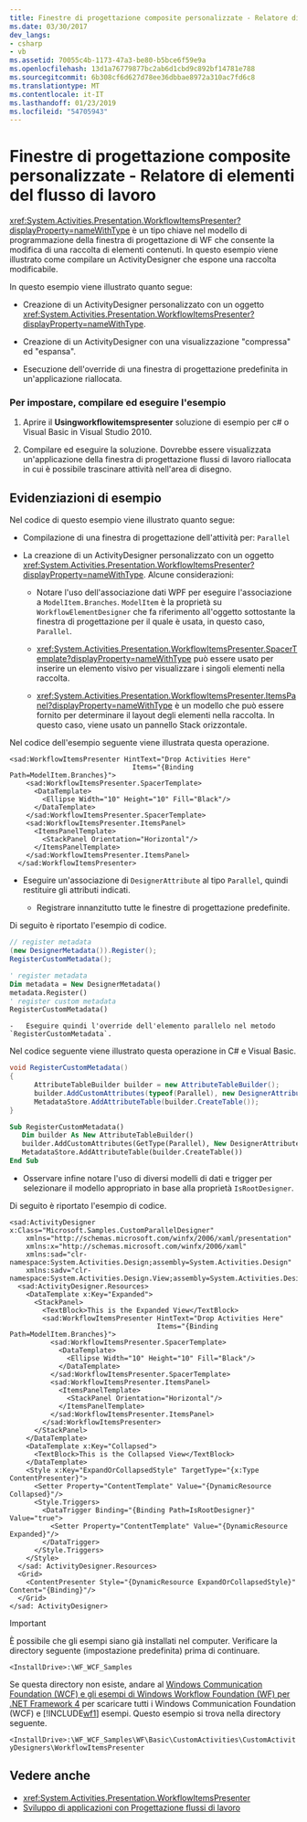 ```yaml
---
title: Finestre di progettazione composite personalizzate - Relatore di elementi del flusso di lavoro
ms.date: 03/30/2017
dev_langs:
- csharp
- vb
ms.assetid: 70055c4b-1173-47a3-be80-b5bce6f59e9a
ms.openlocfilehash: 13d1a76779877bc2ab6d1cbd9c892bf14781e788
ms.sourcegitcommit: 6b308cf6d627d78ee36dbbae8972a310ac7fd6c8
ms.translationtype: MT
ms.contentlocale: it-IT
ms.lasthandoff: 01/23/2019
ms.locfileid: "54705943"
---
```

# <a name="custom-composite-designers---workflow-items-presenter"></a>Finestre di progettazione composite personalizzate - Relatore di elementi del flusso di lavoro
<xref:System.Activities.Presentation.WorkflowItemsPresenter?displayProperty=nameWithType> è un tipo chiave nel modello di programmazione della finestra di progettazione di WF che consente la modifica di una raccolta di elementi contenuti. In questo esempio viene illustrato come compilare un ActivityDesigner che espone una raccolta modificabile.

 In questo esempio viene illustrato quanto segue:

-   Creazione di un ActivityDesigner personalizzato con un oggetto <xref:System.Activities.Presentation.WorkflowItemsPresenter?displayProperty=nameWithType>.

-   Creazione di un ActivityDesigner con una visualizzazione "compressa" ed "espansa".

-   Esecuzione dell'override di una finestra di progettazione predefinita in un'applicazione riallocata.

### <a name="to-set-up-build-and-run-the-sample"></a>Per impostare, compilare ed eseguire l'esempio

1.  Aprire il **Usingworkflowitemspresenter** soluzione di esempio per c# o Visual Basic in Visual Studio 2010.

2.  Compilare ed eseguire la soluzione. Dovrebbe essere visualizzata un'applicazione della finestra di progettazione flussi di lavoro riallocata in cui è possibile trascinare attività nell'area di disegno.

## <a name="sample-highlights"></a>Evidenziazioni di esempio
 Nel codice di questo esempio viene illustrato quanto segue:

-   Compilazione di una finestra di progettazione dell'attività per: `Parallel`

-   La creazione di un ActivityDesigner personalizzato con un oggetto <xref:System.Activities.Presentation.WorkflowItemsPresenter?displayProperty=nameWithType>. Alcune considerazioni:

    -   Notare l'uso dell'associazione dati WPF per eseguire l'associazione a `ModelItem.Branches`. `ModelItem` è la proprietà su `WorkflowElementDesigner` che fa riferimento all'oggetto sottostante la finestra di progettazione per il quale è usata, in questo caso, `Parallel`.

    -   <xref:System.Activities.Presentation.WorkflowItemsPresenter.SpacerTemplate?displayProperty=nameWithType> può essere usato per inserire un elemento visivo per visualizzare i singoli elementi nella raccolta.

    -   <xref:System.Activities.Presentation.WorkflowItemsPresenter.ItemsPanel?displayProperty=nameWithType> è un modello che può essere fornito per determinare il layout degli elementi nella raccolta. In questo caso, viene usato un pannello Stack orizzontale.

 Nel codice dell'esempio seguente viene illustrata questa operazione.

```xaml
<sad:WorkflowItemsPresenter HintText="Drop Activities Here"
                              Items="{Binding Path=ModelItem.Branches}">
    <sad:WorkflowItemsPresenter.SpacerTemplate>
      <DataTemplate>
        <Ellipse Width="10" Height="10" Fill="Black"/>
      </DataTemplate>
    </sad:WorkflowItemsPresenter.SpacerTemplate>
    <sad:WorkflowItemsPresenter.ItemsPanel>
      <ItemsPanelTemplate>
        <StackPanel Orientation="Horizontal"/>
      </ItemsPanelTemplate>
    </sad:WorkflowItemsPresenter.ItemsPanel>
  </sad:WorkflowItemsPresenter>
```

-   Eseguire un'associazione di `DesignerAttribute` al tipo `Parallel`, quindi restituire gli attributi indicati.

    -   Registrare innanzitutto tutte le finestre di progettazione predefinite.

 Di seguito è riportato l'esempio di codice.

```csharp
// register metadata
(new DesignerMetadata()).Register();
RegisterCustomMetadata();
```

```vb
' register metadata
Dim metadata = New DesignerMetadata()
metadata.Register()
' register custom metadata
RegisterCustomMetadata()
```

    -   Eseguire quindi l'override dell'elemento parallelo nel metodo `RegisterCustomMetadata`.

 Nel codice seguente viene illustrato questa operazione in C# e Visual Basic.

```csharp
void RegisterCustomMetadata()
{
      AttributeTableBuilder builder = new AttributeTableBuilder();
      builder.AddCustomAttributes(typeof(Parallel), new DesignerAttribute(typeof(CustomParallelDesigner)));
      MetadataStore.AddAttributeTable(builder.CreateTable());
}
```

```vb
Sub RegisterCustomMetadata()
   Dim builder As New AttributeTableBuilder()
   builder.AddCustomAttributes(GetType(Parallel), New DesignerAttribute(GetType(CustomParallelDesigner)))
   MetadataStore.AddAttributeTable(builder.CreateTable())
End Sub
```

-   Osservare infine notare l'uso di diversi modelli di dati e trigger per selezionare il modello appropriato in base alla proprietà `IsRootDesigner`.

 Di seguito è riportato l'esempio di codice.

```xaml
<sad:ActivityDesigner x:Class="Microsoft.Samples.CustomParallelDesigner"
    xmlns="http://schemas.microsoft.com/winfx/2006/xaml/presentation"
    xmlns:x="http://schemas.microsoft.com/winfx/2006/xaml"
    xmlns:sad="clr-namespace:System.Activities.Design;assembly=System.Activities.Design"
    xmlns:sadv="clr-namespace:System.Activities.Design.View;assembly=System.Activities.Design">
  <sad:ActivityDesigner.Resources>
    <DataTemplate x:Key="Expanded">
      <StackPanel>
        <TextBlock>This is the Expanded View</TextBlock>
        <sad:WorkflowItemsPresenter HintText="Drop Activities Here"
                                    Items="{Binding Path=ModelItem.Branches}">
          <sad:WorkflowItemsPresenter.SpacerTemplate>
            <DataTemplate>
              <Ellipse Width="10" Height="10" Fill="Black"/>
            </DataTemplate>
          </sad:WorkflowItemsPresenter.SpacerTemplate>
          <sad:WorkflowItemsPresenter.ItemsPanel>
            <ItemsPanelTemplate>
              <StackPanel Orientation="Horizontal"/>
            </ItemsPanelTemplate>
          </sad:WorkflowItemsPresenter.ItemsPanel>
        </sad:WorkflowItemsPresenter>
      </StackPanel>
    </DataTemplate>
    <DataTemplate x:Key="Collapsed">
      <TextBlock>This is the Collapsed View</TextBlock>
    </DataTemplate>
    <Style x:Key="ExpandOrCollapsedStyle" TargetType="{x:Type ContentPresenter}">
      <Setter Property="ContentTemplate" Value="{DynamicResource Collapsed}"/>
      <Style.Triggers>
        <DataTrigger Binding="{Binding Path=IsRootDesigner}" Value="true">
          <Setter Property="ContentTemplate" Value="{DynamicResource Expanded}"/>
        </DataTrigger>
      </Style.Triggers>
    </Style>
  </sad: ActivityDesigner.Resources>
  <Grid>
    <ContentPresenter Style="{DynamicResource ExpandOrCollapsedStyle}" Content="{Binding}"/>
  </Grid>
</sad: ActivityDesigner>
```

> [!IMPORTANT]
>  È possibile che gli esempi siano già installati nel computer. Verificare la directory seguente (impostazione predefinita) prima di continuare.  
>   
>  `<InstallDrive>:\WF_WCF_Samples`  
>   
>  Se questa directory non esiste, andare al [Windows Communication Foundation (WCF) e gli esempi di Windows Workflow Foundation (WF) per .NET Framework 4](https://go.microsoft.com/fwlink/?LinkId=150780) per scaricare tutti i Windows Communication Foundation (WCF) e [!INCLUDE[wf1](../../../../includes/wf1-md.md)] esempi. Questo esempio si trova nella directory seguente.  
>   
>  `<InstallDrive>:\WF_WCF_Samples\WF\Basic\CustomActivities\CustomActivityDesigners\WorkflowItemsPresenter`  
  
## <a name="see-also"></a>Vedere anche
- <xref:System.Activities.Presentation.WorkflowItemsPresenter>
- [Sviluppo di applicazioni con Progettazione flussi di lavoro](/visualstudio/workflow-designer/developing-applications-with-the-workflow-designer)
